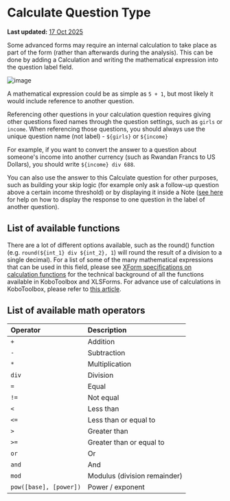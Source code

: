 # Calculate Question Type
**Last updated:** <a href="https://github.com/kobotoolbox/docs/blob/b70cdbf084f645b5cefa1a9368456f8f37b7245c/source/calculate_questions.md" class="reference">17 Oct 2025</a>

Some advanced forms may require an internal calculation to take place as part of
the form (rather than afterwards during the analysis). This can be done by
adding a Calculation and writing the mathematical expression into the question
label field.

![image](/images/calculate_questions/calculation.gif)

A mathematical expression could be as simple as `5 + 1`, but most likely it
would include reference to another question.

Referencing other questions in your calculation question requires giving other
questions fixed names through the question settings, such as `girls` or
`income`. When referencing those questions, you should always use the unique
question name (not label) - `${girls}` or `${income}`

For example, if you want to convert the answer to a question about someone's
income into another currency (such as Rwandan Francs to US Dollars), you should
write `${income} div 688`.

You can also use the answer to this Calculate question for other purposes, such
as building your skip logic (for example only ask a follow-up question above a
certain income threshold) or by displaying it inside a Note
([see here](responses_inside_question.md) for help on how to display the
response to one question in the label of another question).

## List of available functions

There are a lot of different options available, such as the round() function
(e.g. `round(${int_1} div ${int_2}, 1`) will round the result of a division to a
single decimal). For a list of some of the many mathematical expressions that
can be used in this field, please see
[XForm specifications on calculation functions](https://docs.getodk.org/form-operators-functions/)
for the technical background of all the functions available in KoboToolbox and
XLSForms. For advance use of calculations in KoboToolbox, please refer to
[this article](advanced_calculate.md).

## List of available math operators

| Operator               | Description                  |
| :--------------------- | :--------------------------- |
| `+`                    | Addition                     |
| `-`                    | Subtraction                  |
| `*`                    | Multiplication               |
| `div`                  | Division                     |
| `=`                    | Equal                        |
| `!=`                   | Not equal                    |
| `<`                    | Less than                    |
| `<=`                   | Less than or equal to        |
| `>`                    | Greater than                 |
| `>=`                   | Greater than or equal to     |
| `or`                   | Or                           |
| `and`                  | And                          |
| `mod`                  | Modulus (division remainder) |
| `pow([base], [power])` | Power / exponent             |
